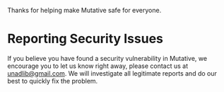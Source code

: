 Thanks for helping make Mutative safe for everyone.

# Reporting Security Issues

If you believe you have found a security vulnerability in Mutative, we encourage you to let us know right away, please contact us at unadlib@gmail.com. We will investigate all legitimate reports and do our best to quickly fix the problem.
